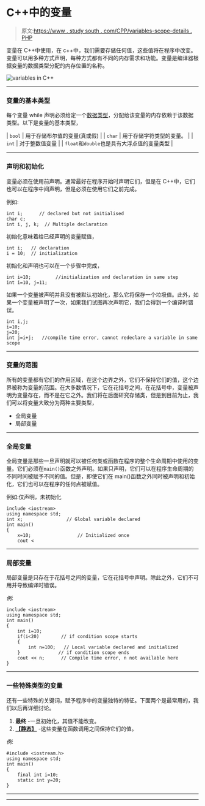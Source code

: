 # C++中的变量

> 原文:[https://www . study south . com/CPP/variables-scope-details . PHP](https://www.studytonight.com/cpp/variables-scope-details.php)

变量在 C++中使用，在 c++中，我们需要存储任何值，这些值将在程序中改变。变量可以用多种方式声明，每种方式都有不同的内存需求和功能。变量是编译器根据变量的数据类型分配的内存位置的名称。

![variables in C++](../Images/4a8b02bb205d034f59a9577fcb7b690a.png)

* * *

### 变量的基本类型

每个变量 while 声明必须给定一个[数据类型](datatypes-and-modifiers-in-cpp.php)，分配给该变量的内存依赖于该数据类型。以下是变量的基本类型，

| `bool` | 用于存储布尔值的变量(真或假) |
| `char` | 用于存储字符类型的变量。 |
| `int` | 对于整数值变量 |
| `float`和`double`也是具有大浮点值的变量类型 |

* * *

### 声明和初始化

变量必须在使用前声明。通常最好在程序开始时声明它们，但是在 C++中，它们也可以在程序中间声明，但是必须在使用它们之前完成。

例如:

```
int i;      // declared but not initialised
char c; 
int i, j, k;  // Multiple declaration 
```

初始化意味着给已经声明的变量赋值，

```
int i;   // declaration
i = 10;  // initialization 
```

初始化和声明也可以在一个步骤中完成，

```
int i=10;         //initialization and declaration in same step
int i=10, j=11; 
```

如果一个变量被声明并且没有被默认初始化，那么它将保存一个垃圾值。此外，如果一个变量被声明了一次，如果我们试图再次声明它，我们会得到一个编译时错误。

```
int i,j;
i=10;
j=20;
int j=i+j;   //compile time error, cannot redeclare a variable in same scope 
```

* * *

### 变量的范围

所有的变量都有它们的作用区域，在这个边界之外，它们不保持它们的值，这个边界被称为变量的范围。在大多数情况下，它在花括号之间，在花括号中，变量被声明为变量存在，而不是在它之外。我们将在后面研究存储类，但是到目前为止，我们可以将变量大致分为两种主要类型，

*   全局变量
*   局部变量

* * *

### 全局变量

全局变量是那些一旦声明就可以被任何类或函数在程序的整个生命周期中使用的变量。它们必须在`main()`函数之外声明。如果只声明，它们可以在程序生命周期的不同时间被赋予不同的值。但是，即使它们在 main()函数之外同时被声明和初始化，它们也可以在程序的任何点被赋值。

例如:仅声明，未初始化

```
include <iostream>
using namespace std;
int x;                // Global variable declared
int main()
{
    x=10;                 // Initialized once
    cout <
```

* * *

### 局部变量

局部变量是只存在于花括号之间的变量，它在花括号中声明。除此之外，它们不可用并导致编译时错误。

*例*:

```
include <iostream>
using namespace std;
int main()
{
    int i=10;
    if(i<20)        // if condition scope starts
    {
        int n=100;   // Local variable declared and initialized
    }              // if condition scope ends
    cout << n;      // Compile time error, n not available here
}
```

* * *

### 一些特殊类型的变量

还有一些特殊的关键词，赋予程序中的变量独特的特征。下面两个是最常用的，我们以后再详细讨论。

1.  **最终** -一旦初始化，其值不能改变。
2.  **[【静态】](static-keyword.php)** -这些变量在函数调用之间保持它们的值。

*例*:

```
#include <iostream.h>
using namespace std;
int main()
{
    final int i=10;
    static int y=20;
}
```

* * *

* * *